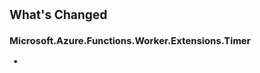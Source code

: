 ## What's Changed

<!-- Please add your release notes in the following format:
- My change description (#PR/#issue)
-->

### Microsoft.Azure.Functions.Worker.Extensions.Timer <version>

- <entry>